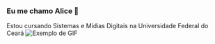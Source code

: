
### Eu me chamo Alice :dizzy:
Estou cursando Sistemas e Mídias Digitais na Universidade Federal do Ceará
![Exemplo de GIF]([https://example.com/your-gif.gif](https://www.google.com/url?sa=i&url=http%3A%2F%2Fwww.pixilart.com%2Fart%2Fkuromi-sr2139fe50be3aws3&psig=AOvVaw2OBdfAb_0tK6eVq9tOuQqg&ust=1724169783103000&source=images&cd=vfe&opi=89978449&ved=0CBMQjRxqFwoTCNDH0o63gYgDFQAAAAAdAAAAABAp))



